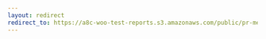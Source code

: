 ```yaml
---
layout: redirect
redirect_to: https://a8c-woo-test-reports.s3.amazonaws.com/public/pr-merge/43612/api/index.html
---
```

